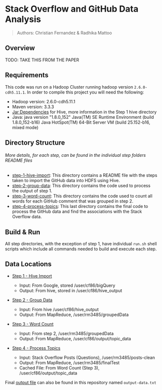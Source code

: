 # Stack Overflow and GitHub Data Analysis
> Authors: Christian Fernandez & Radhika Mattoo

## Overview

TODO: TAKE THIS FROM THE PAPER

## Requirements

This code was run on a Hadoop Cluster running hadoop version `2.6.0-cdh5.11.1`. In order to compile this project you will need the following: 

- Hadoop version: 2.6.0-cdh5.11.1
- Maven version: 3.3.3
- [Jar Dependencies](step-1-hive-import/README.md#dependencies) for Hive, more information in the Step 1 hive directory
- Java: java version "1.8.0_152"
        Java(TM) SE Runtime Environment (build 1.8.0_152-b16)
        Java HotSpot(TM) 64-Bit Server VM (build 25.152-b16, mixed mode)

## Directory Structure
###### More details, for each step, can be found in the individual step folders README files

- [step-1-hive-import](step-1-hive-import/README.md): This directory contains a README file with the steps taken to import the GitHub data into HDFS using Hive.
- [step-2-group-data](step-2-group-data/README.md): This directory contains the code used to process the output of step 1. 
- [step-3-word-count](step-3-word-count/README.md): This directory contains the code used to count all words for each GitHub comment that was grouped in step 2.
- [step-4-process-topics](step-4-process-topics/README.md): This last directory contains the final code to process the GitHub data and find the associations with the Stack Overflow data.

## Build & Run

All step directories, with the exception of step 1, have individual `run.sh` shell scripts which include all commands needed to build and execute each step.

## Data Locations

- [Step 1 - Hive Import](step-1-hive-import/README.md)
  - Input: From Google, stored /user/cf86/bigQuery
  - Output: From hive, stored in /user/cf86/hive_output

- [Step 2 - Group Data](step-2-group-data/README.md)
  - Input: From hive /user/cf86/hive_output
  - Output: From MapReduce, /user/rm3485/groupedData

- [Step 3 - Word Count](step-3-word-count/README.md)
  - Input: From step 2, /user/rm3485/groupedData
  - Output: From MapReduce, /user/cf86/output/topic_data

- [Step 4 - Process Topics](step-4-process-topics/README.md)
  - Input: Stack Overflow Posts (Questions), /user/rm3485/posts-clean
  - Output: From MapReduce, /user/rm3485/finalTest
  - Cached File: From Word Count (Step 3), /user/cf86/output/topic_data

Final [output file](output-data.txt) can also be found in this repository named `output-data.txt`

